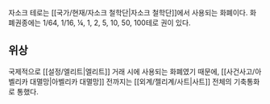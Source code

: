 자소크 테로는 [[국가/현재/자소크 철학단|자소크 철학단]]에서 사용되는 화폐이다. 화폐권종에는 1/64, 1/16, ¼, 1, 2, 5, 10, 50, 100테로 권이 있다.

## 위상
국제적으로 [[설정/엘리트|엘리트]] 거래 시에 사용되는 화폐였기 때문에, [[사건사고/아벨리카 대멸망|아벨리카 대멸망]] 전까지는 [[외계/젤리계/사트|사트]] 전체의 기축통화로 통했다.